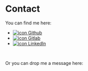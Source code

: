 # Contact

You can find me here:

* <a href="https://github.com/robonaut">![icon](FaGithub) Github</a>
* <a href="https://gitlab.com/robonaut">![icon](FaGitlab) Gitlab</a>
* <a href="https://www.linkedin.com/in/iljastrobbe/">![icon](FaLinkedin) LinkedIn</a>

<br />

Or you can drop me a message here:
